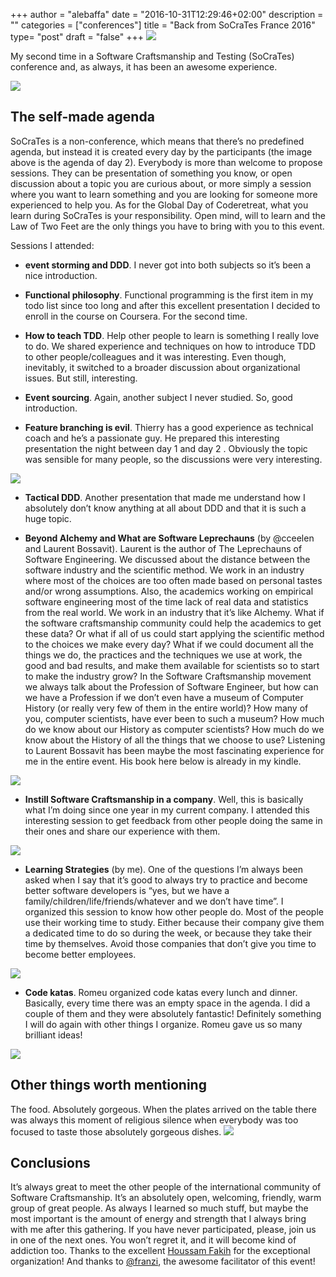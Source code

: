 +++
author = "alebaffa"
date = "2016-10-31T12:29:46+02:00"
description = ""
categories = ["conferences"]
title = "Back from SoCraTes France 2016"
type= "post"
draft = "false"
+++
<img src="../../../../img/socratesfr-1.jpeg"/>

My second time in a Software Craftsmanship and Testing (SoCraTes) conference and, as always, it has been an awesome experience.

<img src="../../../../img/socratesfr-2.jpeg"/>

## The self-made agenda
SoCraTes is a non-conference, which means that there’s no predefined agenda, but instead it is created every day by the participants (the image above is the agenda of day 2). Everybody is more than welcome to propose sessions. They can be presentation of something you know, or open discussion about a topic you are curious about, or more simply a session where you want to learn something and you are looking for someone more experienced to help you. 
As for the Global Day of Coderetreat, what you learn during SoCraTes is your responsibility. Open mind, will to learn and the Law of Two Feet are the only things you have to bring with you to this event.

Sessions I attended:

* **event storming and DDD**. I never got into both subjects so it’s been a nice introduction.

* **Functional philosophy**. Functional programming is the first item in my todo list since too long and after this excellent presentation I decided to enroll in the course on Coursera. For the second time.

* **How to teach TDD**. Help other people to learn is something I really love to do. We shared experience and techniques on how to introduce TDD to other people/colleagues and it was interesting. Even though, inevitably, it switched to a broader discussion about organizational issues. But still, interesting.

* **Event sourcing**. Again, another subject I never studied. So, good introduction.

* **Feature branching is evil**. Thierry has a good experience as technical coach and he’s a passionate guy. He prepared this interesting presentation the night between day 1 and day 2 . Obviously the topic was sensible for many people, so the discussions were very interesting.

<img src="../../../../img/socratesfr-3.jpeg"/>

* **Tactical DDD**. Another presentation that made me understand how I absolutely don’t know anything at all about DDD and that it is such a huge topic.

* **Beyond Alchemy and What are Software Leprechauns** (by @cceelen and Laurent Bossavit). Laurent is the author of The Leprechauns of Software Engineering. We discussed about the distance between the software industry and the scientific method. We work in an industry where most of the choices are too often made based on personal tastes and/or wrong assumptions. Also, the academics working on empirical software engineering most of the time lack of real data and statistics from the real world. We work in an industry that it’s like Alchemy.
What if the software craftsmanship community could help the academics to get these data? Or what if all of us could start applying the scientific method to the choices we make every day? What if we could document all the things we do, the practices and the techniques we use at work, the good and bad results, and make them available for scientists so to start to make the industry grow?
In the Software Craftsmanship movement we always talk about the Profession of Software Engineer, but how can we have a Profession if we don’t even have a museum of Computer History (or really very few of them in the entire world)? How many of you, computer scientists, have ever been to such a museum? How much do we know about our History as computer scientists? How much do we know about the History of all the things that we choose to use?
Listening to Laurent Bossavit has been maybe the most fascinating experience for me in the entire event. His book here below is already in my kindle.

<img src="../../../../img/socratesfr-4.png"/>

* **Instill Software Craftsmanship in a company**. Well, this is basically what I’m doing since one year in my current company. I attended this interesting session to get feedback from other people doing the same in their ones and share our experience with them.
<img src="../../../../img/socratesfr-5.jpeg"/>

* **Learning Strategies** (by me). One of the questions I’m always been asked when I say that it’s good to always try to practice and become better software developers is “yes, but we have a family/children/life/friends/whatever and we don’t have time”. I organized this session to know how other people do. Most of the people use their working time to study. Either because their company give them a dedicated time to do so during the week, or because they take their time by themselves. Avoid those companies that don’t give you time to become better employees.
<img src="../../../../img/socratesfr-6.jpeg"/>

* **Code katas**. Romeu organized code katas every lunch and dinner. Basically, every time there was an empty space in the agenda. I did a couple of them and they were absolutely fantastic! Definitely something I will do again with other things I organize. Romeu gave us so many brilliant ideas!
<img src="../../../../img/socratesfr-7.jpeg"/>

## Other things worth mentioning
The food. Absolutely gorgeous. When the plates arrived on the table there was always this moment of religious silence when everybody was too focused to taste those absolutely gorgeous dishes.
<img src="../../../../img/socratesfr-8.jpeg"/>

## Conclusions
It’s always great to meet the other people of the international community of Software Craftsmanship. It’s an absolutely open, welcoming, friendly, warm group of great people. 
As always I learned so much stuff, but maybe the most important is the amount of energy and strength that I always bring with me after this gathering. If you have never participated, please, join us in one of the next ones. You won’t regret it, and it will become kind of addiction too.
Thanks to the excellent [Houssam Fakih](https://medium.com/u/a04341a59930) for the exceptional organization! And thanks to [@franzi](https://twitter.com/Singsalad), the awesome facilitator of this event!

